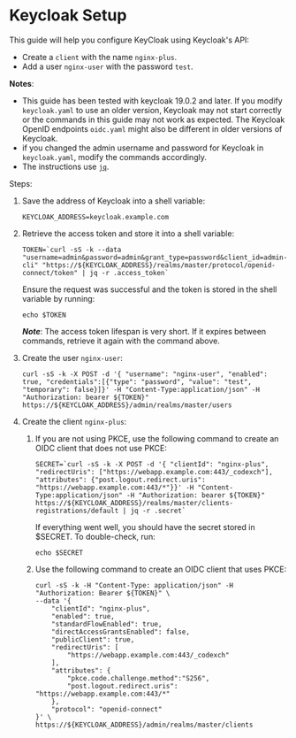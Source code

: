 # Keycloak Setup

This guide will help you configure KeyCloak using Keycloak's API:

- Create a `client` with the name `nginx-plus`.
- Add a user `nginx-user` with the password `test`.

**Notes**:

- This guide has been tested with keycloak 19.0.2 and later. If you modify `keycloak.yaml` to use an older version,
  Keycloak may not start correctly or the commands in this guide may not work as expected. The Keycloak OpenID
  endpoints `oidc.yaml` might also be different in older versions of Keycloak.
- if you changed the admin username and password for Keycloak in `keycloak.yaml`, modify the commands accordingly.
- The instructions use [`jq`](https://stedolan.github.io/jq/).

Steps:

1. Save the address of Keycloak into a shell variable:

    ```shell
    KEYCLOAK_ADDRESS=keycloak.example.com
    ```

2. Retrieve the access token and store it into a shell variable:

    ```shell
    TOKEN=`curl -sS -k --data "username=admin&password=admin&grant_type=password&client_id=admin-cli" "https://${KEYCLOAK_ADDRESS}/realms/master/protocol/openid-connect/token" | jq -r .access_token`
    ```

   Ensure the request was successful and the token is stored in the shell variable by running:

   ```shell
   echo $TOKEN
   ```

   ***Note***: The access token lifespan is very short. If it expires between commands, retrieve it again with the
   command above.

3. Create the user `nginx-user`:

    ```shell
    curl -sS -k -X POST -d '{ "username": "nginx-user", "enabled": true, "credentials":[{"type": "password", "value": "test", "temporary": false}]}' -H "Content-Type:application/json" -H "Authorization: bearer ${TOKEN}" https://${KEYCLOAK_ADDRESS}/admin/realms/master/users
    ```

4. Create the client `nginx-plus`:

    1. If you are not using PKCE, use the following command to create an OIDC client that does not use PKCE:

        ```shell
        SECRET=`curl -sS -k -X POST -d '{ "clientId": "nginx-plus", "redirectUris": ["https://webapp.example.com:443/_codexch"], "attributes": {"post.logout.redirect.uris": "https://webapp.example.com:443/*"}}' -H "Content-Type:application/json" -H "Authorization: bearer ${TOKEN}" https://${KEYCLOAK_ADDRESS}/realms/master/clients-registrations/default | jq -r .secret`
        ```

        If everything went well, you should have the secret stored in $SECRET. To double-check, run:

        ```shell
        echo $SECRET
        ```

    2. Use the following command to create an OIDC client that uses PKCE:

        ```shell
        curl -sS -k -H "Content-Type: application/json" -H "Authorization: Bearer ${TOKEN}" \
        --data '{
            "clientId": "nginx-plus",
            "enabled": true,
            "standardFlowEnabled": true,
            "directAccessGrantsEnabled": false,
            "publicClient": true,
            "redirectUris": [
                "https://webapp.example.com:443/_codexch"
            ],
            "attributes": {
                "pkce.code.challenge.method":"S256",
                "post.logout.redirect.uris": "https://webapp.example.com:443/*"
            },
            "protocol": "openid-connect"
        }' \
        https://${KEYCLOAK_ADDRESS}/admin/realms/master/clients
        ```

